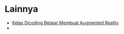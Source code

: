 # Lainnya

* [Kelas Dicoding Belajar Membuat Augmented Reality](https://www.dicoding.com/academies/135)
* 
